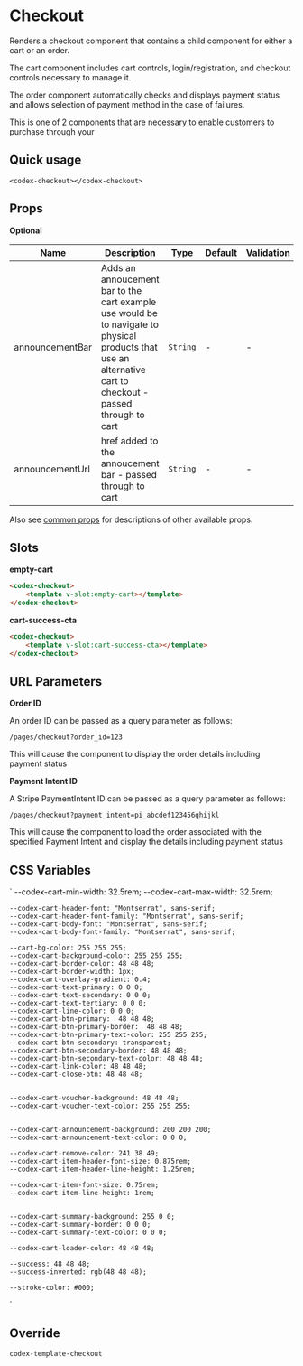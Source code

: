 # Checkout

Renders a checkout component that contains a child component for either a cart or an order.

The cart component includes cart controls, login/registration, and checkout controls necessary to manage it.

The order component automatically checks and displays payment status and allows selection of payment method in the case of failures.

This is one of 2 components that are necessary to enable customers to purchase through your 

## Quick usage

```vue
<codex-checkout></codex-checkout>
```

## Props

**Optional**

| Name | Description | Type | Default | Validation |
|------|-------------|------|---------|---------|
| announcementBar | Adds an annoucement bar to the cart example use would be to navigate to physical products that use an alternative cart to checkout - passed through to cart | `String` | -       | - |
| announcementUrl | href added to the annoucement bar - passed through to cart | `String` | -       | - |

Also see [common props](./shared/CommonProps.md) for descriptions of other available props.


## Slots

**empty-cart**

```html
<codex-checkout>
	<template v-slot:empty-cart></template>
</codex-checkout>
```

**cart-success-cta**

```html
<codex-checkout>
	<template v-slot:cart-success-cta></template>
</codex-checkout>
```



## URL Parameters

**Order ID**

An order ID can be passed as a query parameter as follows:

`/pages/checkout?order_id=123`

This will cause the component to display the order details including payment status

**Payment Intent ID**

A Stripe PaymentIntent ID can be passed as a query parameter as follows:

`/pages/checkout?payment_intent=pi_abcdef123456ghijkl`

This will cause the component to load the order associated with the specified Payment Intent and display the details including payment status

## CSS Variables

`
    --codex-cart-min-width: 32.5rem;
    --codex-cart-max-width: 32.5rem;

    --codex-cart-header-font: "Montserrat", sans-serif;
    --codex-cart-header-font-family: "Montserrat", sans-serif;
    --codex-cart-body-font: "Montserrat", sans-serif;
    --codex-cart-body-font-family: "Montserrat", sans-serif;

    --cart-bg-color: 255 255 255;
    --codex-cart-background-color: 255 255 255;
    --codex-cart-border-color: 48 48 48;
    --codex-cart-border-width: 1px;
    --codex-cart-overlay-gradient: 0.4;
    --codex-cart-text-primary: 0 0 0;
    --codex-cart-text-secondary: 0 0 0;
    --codex-cart-text-tertiary: 0 0 0;
    --codex-cart-line-color: 0 0 0;
    --codex-cart-btn-primary:  48 48 48;
    --codex-cart-btn-primary-border:  48 48 48;
    --codex-cart-btn-primary-text-color: 255 255 255;
    --codex-cart-btn-secondary: transparent;
    --codex-cart-btn-secondary-border: 48 48 48;
    --codex-cart-btn-secondary-text-color: 48 48 48;
    --codex-cart-link-color: 48 48 48;
    --codex-cart-close-btn: 48 48 48;

    
    --codex-cart-voucher-background: 48 48 48;
    --codex-cart-voucher-text-color: 255 255 255;

    
    --codex-cart-announcement-background: 200 200 200;
    --codex-cart-announcement-text-color: 0 0 0; 
    
    --codex-cart-remove-color: 241 38 49;
    --codex-cart-item-header-font-size: 0.875rem;
    --codex-cart-item-header-line-height: 1.25rem;

    --codex-cart-item-font-size: 0.75rem;
    --codex-cart-item-line-height: 1rem;

    
    --codex-cart-summary-background: 255 0 0;
    --codex-cart-summary-border: 0 0 0;
    --codex-cart-summary-text-color: 0 0 0;

    --codex-cart-loader-color: 48 48 48;

    --success: 48 48 48;
    --success-inverted: rgb(48 48 48);

    --stroke-color: #000;
`

## Override

`
codex-template-checkout
`